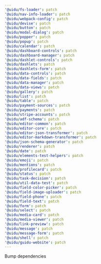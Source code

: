 ```yaml
---
'@uidu/fs-loader': patch
'@uidu/nav-info-loader': patch
'@uidu/webpack-config': patch
'@uidu/devise': patch
'@uidu/button': patch
'@uidu/modal-dialog': patch
'@uidu/popper': patch
'@uidu/popup': patch
'@uidu/calendar': patch
'@uidu/dashboard-controls': patch
'@uidu/dashboard-manager': patch
'@uidu/dashlet-controls': patch
'@uidu/dashlets': patch
'@uidu/dashlets-form': patch
'@uidu/data-controls': patch
'@uidu/data-fields': patch
'@uidu/data-manager': patch
'@uidu/data-views': patch
'@uidu/gallery': patch
'@uidu/list': patch
'@uidu/table': patch
'@uidu/payment-sources': patch
'@uidu/payments': patch
'@uidu/stripe-accounts': patch
'@uidu/adf-schema': patch
'@uidu/editor-common': patch
'@uidu/editor-core': patch
'@uidu/editor-json-transformer': patch
'@uidu/editor-markdown-transformer': patch
'@uidu/json-schema-generator': patch
'@uidu/renderer': patch
'@uidu/date': patch
'@uidu/elements-test-helpers': patch
'@uidu/emoji': patch
'@uidu/mentions': patch
'@uidu/profilecard': patch
'@uidu/status': patch
'@uidu/task-decision': patch
'@uidu/util-data-test': patch
'@uidu/field-color-picker': patch
'@uidu/field-image-uploader': patch
'@uidu/field-phone': patch
'@uidu/field-text': patch
'@uidu/form': patch
'@uidu/select': patch
'@uidu/media-card': patch
'@uidu/media-viewer': patch
'@uidu/link-preview': patch
'@uidu/message': patch
'@uidu/message-form': patch
'@uidu/shell': patch
'@uidu/guidu-website': patch
---
```


Bump dependencies
